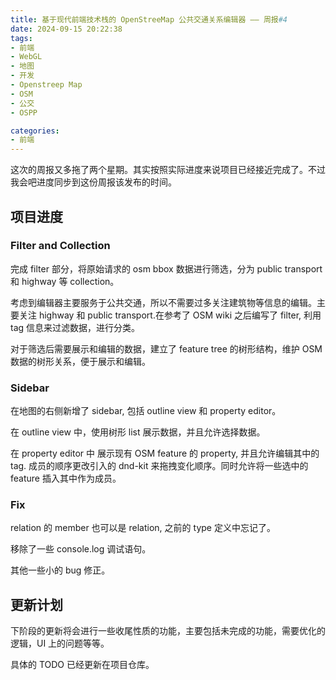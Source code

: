 ```yaml
---
title: 基于现代前端技术栈的 OpenStreeMap 公共交通关系编辑器 —— 周报#4
date: 2024-09-15 20:22:38
tags:
- 前端
- WebGL
- 地图
- 开发
- Openstreep Map
- OSM
- 公交
- OSPP

categories:
- 前端
---
```


这次的周报又多拖了两个星期。其实按照实际进度来说项目已经接近完成了。不过我会吧进度同步到这份周报该发布的时间。

## 项目进度

### Filter and Collection

完成 filter 部分，将原始请求的 osm bbox 数据进行筛选，分为 public transport 和 highway 等 collection。

考虑到编辑器主要服务于公共交通，所以不需要过多关注建筑物等信息的编辑。主要关注 highway 和 public transport.在参考了 OSM wiki 之后编写了 filter, 利用 tag 信息来过滤数据，进行分类。

对于筛选后需要展示和编辑的数据，建立了 feature tree 的树形结构，维护 OSM 数据的树形关系，便于展示和编辑。

### Sidebar

在地图的右侧新增了 sidebar, 包括 outline view 和 property editor。

在 outline view 中，使用树形 list 展示数据，并且允许选择数据。

在 property editor 中 展示现有 OSM feature 的 property, 并且允许编辑其中的 tag. 成员的顺序更改引入的 dnd-kit 来拖拽变化顺序。同时允许将一些选中的 feature 插入其中作为成员。

### Fix

relation 的 member 也可以是 relation, 之前的 type 定义中忘记了。

移除了一些 console.log 调试语句。

其他一些小的 bug 修正。

## 更新计划

下阶段的更新将会进行一些收尾性质的功能，主要包括未完成的功能，需要优化的逻辑，UI 上的问题等等。

具体的 TODO 已经更新在项目仓库。